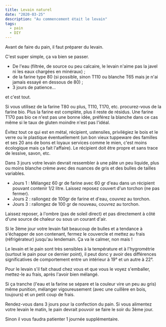 ```yaml
---
title: Levain naturel
date: "2020-03-25"
description: "Au commencement était le levain"
tags:
  - pain
  - DIY
---
```


Avant de faire du pain, il faut préparer du levain.

C'est super simple, ça va bien se passer. 

- De l'eau (filtrée, de source ou peu calcaire, le levain n'aime pas la javel ni les eaux chargées en minéraux) ;
- de la farine type 80 (si possible, sinon T110 ou blanche T65 mais je n'ai jamais essayé en dessous de 80) ;
- 3 jours de patience… 

et c'est tout.

Si vous utilisez de la farine T80 ou plus, T110, T170, etc. procurez-vous de la farine bio.
Plus la farine est complète, plus il reste de résidus. Une farine T170 pas bio ce n'est pas une bonne idée, préférez la blanche dans ce cas même si le taux de gluten moindre n'est pas l'idéal.

Évitez tout ce qui est en métal, récipient, ustensiles, privilégiez le bois et le verre ou le plastique éventuellement (un bon vieux tuppeware des familles et ses 20 ans de bons et loyaux services comme le mien, c'est moins écologique mais ça fait l'affaire). Le récipient doit être propre et sans trace de lessive, savon, etc.

Dans 3 jours votre levain devrait ressembler à une pâte un peu liquide, plus ou moins blanche crème avec des nuances de gris et des bulles de tailles variables.

- Jours 1 : Mélangez 60 gr de farine avec 60 gr d'eau dans un récipient pouvant contenir 1/2 litre. Laissez reposez couvert d'un torchon (ne pas fermer).
- Jours 2 : rallongez de 100gr de farine et d'eau, couvrez au torchon.
- Jours 3 : rallongez de 100 gr de nouveau, couvrez au torchon.

Laissez reposer, à l'ombre (pas de soleil direct) et pas directement à côté d'une source de chaleur ou sous un courant d'air.

Si le 3ème jour votre levain fait beaucoup de bulles et a tendance à s'échapper de son contenant, fermez le couvercle et mettez au frais (réfrigérateur) jusqu'au lendemain. Ça va le calmer, non mais !

Le levain et le pain sont très sensibles à la température et à l'hygrométrie (surtout le pain pour ce dernier point), il peut donc y avoir des différences significatives de comportement entre un intérieur à 19° et un autre à 22°.

Pour le levain s'il fait chaud chez vous et que vous le voyez s'emballer, mettez-le au frais, après l'avoir bien mélangé.

Si ça tranche (l'eau et la farine se sépare et la couleur vire un peu au gris) même punition, mélanger vigoureusement (avec une cuillère en bois, toujours) et un petit coup de frais.

Rendez-vous dans 3 jours pour la confection du pain.
Si vous alimentez votre levain le matin, le pain devrait pouvoir se faire le soir du 3ème jour. 

Sinon il vous faudra patienter 1 journée supplémentaire.




